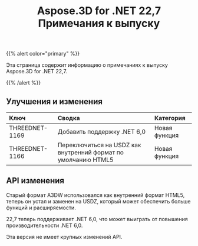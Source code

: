 ﻿---
title: Aspose.3D for .NET 22,7 Примечания к выпуску
type: docs
weight: 6
url: /ru/net/aspose-3d-for-net-22-7-release-notes/
description: Примечания к выпуску Aspose.3D for .NET 22,7.
---
{{% alert color="primary" %}}

Эта страница содержит информацию о примечаниях к выпуску Aspose.3D for .NET 22,7.

{{% /alert %}}
## **Улучшения и изменения**

|**Ключ**|**Сводка**|**Категория**|
|:- |:- |:- |
|THREEDNET-1169 |Добавить поддержку .NET 6,0|Новая функция|
|THREEDNET-1166 |Переключиться на USDZ как внутренний формат по умолчанию HTML5|Новая функция|

## API изменения ##


Старый формат A3DW использовался как внутренний формат HTML5, теперь он устал и заменен на USDZ, который может обеспечить больше функций и расширяемости.

22,7 теперь поддерживает .NET 6,0, что может выиграть от повышения производительности .NET 6,0.

Эта версия не имеет крупных изменений API.


